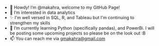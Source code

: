 - 👋 Howdy! I’m @makahra, welcome to my GitHub Page!
- 👀 I’m interested in data analytics
- ✨ I'm well versed in SQL, R, and Tableau but I'm continuing to strengthen my skills
- 🌱 I’m currently learning Python (specifically pandas), and PowerBi. I will be posting some upcoming projects so please be on the look out :B
- 📫 You can reach me via gmakahra@gmail.com

<!---
makahra/makahra is a ✨ special ✨ repository because its `README.md` (this file) appears on your GitHub profile.
You can click the Preview link to take a look at your changes.
--->
